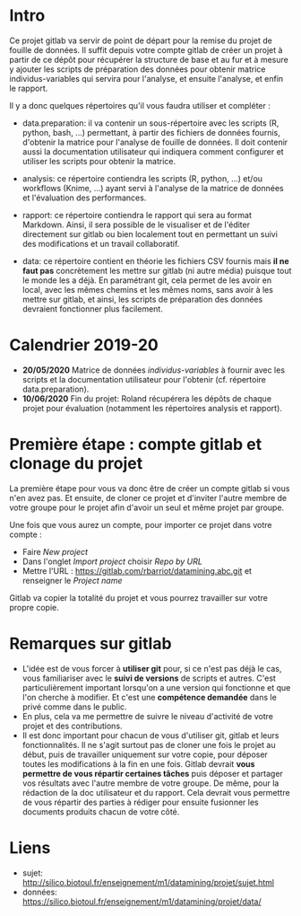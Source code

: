 # Intro

Ce projet gitlab va servir de point de départ pour la remise du projet de fouille de données. Il suffit depuis votre compte gitlab de créer un projet à partir de ce dépôt pour récupérer la structure de base et au fur et à mesure y ajouter les scripts de préparation des données pour obtenir matrice individus-variables qui servira pour l'analyse, et ensuite l'analyse, et enfin le rapport.


Il y a donc quelques répertoires qu'il vous faudra utiliser et compléter :

- data.preparation: il va contenir un sous-répertoire avec les scripts (R, python, bash, ...) permettant, à partir des fichiers de données fournis, d'obtenir la matrice pour l'analyse de fouille de données. Il doit contenir aussi la documentation utilisateur qui indiquera comment configurer et utiliser les scripts pour obtenir la matrice.

- analysis: ce répertoire contiendra les scripts (R, python, ...) et/ou workflows (Knime, ...) ayant servi à l'analyse de la matrice de données et l'évaluation des performances.

- rapport: ce répertoire contiendra le rapport qui sera au format Markdown. Ainsi, il sera possible de le visualiser et de l'éditer directement sur gitlab ou bien localement tout en permettant un suivi des modifications et un travail collaboratif.

- data: ce répertoire contient en théorie les fichiers CSV fournis mais **il ne faut pas** concrètement les mettre sur gitlab (ni autre média) puisque tout le monde les a déjà. En paramétrant git, cela permet de les avoir en local, avec les mêmes chemins et les mêmes noms, sans avoir à les mettre sur gitlab, et ainsi, les scripts de préparation des données devraient fonctionner plus facilement.


# Calendrier 2019-20

- **20/05/2020** Matrice de données *individus-variables* à fournir avec les scripts et la documentation utilisateur pour l'obtenir (cf. répertoire data.preparation).
- **10/06/2020** Fin du projet: Roland récupérera les dépôts de chaque projet pour évaluation (notamment les répertoires analysis et rapport).

# Première étape : compte gitlab et clonage du projet

La première étape pour vous va donc être de créer un compte gitlab si vous n'en avez pas. Et ensuite, de cloner ce projet et d'inviter l'autre membre de votre groupe pour le projet afin d'avoir un seul et même projet par groupe.

Une fois que vous aurez un compte, pour importer ce projet dans votre compte :

- Faire *New project*
- Dans l'onglet *Import project* choisir *Repo by URL*
- Mettre l'URL : https://gitlab.com/rbarriot/datamining.abc.git et renseigner le *Project name*

Gitlab va copier la totalité du projet et vous pourrez travailler sur votre propre copie.

# Remarques sur gitlab

- L'idée est de vous forcer à **utiliser git** pour, si ce n'est pas déjà le cas, vous familiariser avec le **suivi de versions** de scripts et autres. C'est particulièrement important lorsqu'on a une version qui fonctionne et que l'on cherche à modifier. Et c'est une **compétence demandée** dans le privé comme dans le public.
- En plus, cela va me permettre de suivre le niveau d'activité de votre projet et des contributions.
- Il est donc important pour chacun de vous d'utiliser git, gitlab et leurs fonctionnalités. Il ne s'agit surtout pas de cloner une fois le projet au début, puis de travailler uniquement sur votre copie, pour déposer toutes les modifications à la fin en une fois. Gitlab devrait **vous permettre de vous répartir certaines tâches** puis déposer et partager vos résultats avec l'autre membre de votre groupe. De même, pour la rédaction de la doc utilisateur et du rapport. Cela devrait vous permettre de vous répartir des parties à rédiger pour ensuite fusionner les documents produits chacun de votre côté.

# Liens

- sujet: http://silico.biotoul.fr/enseignement/m1/datamining/projet/sujet.html
- données: https://silico.biotoul.fr/enseignement/m1/datamining/projet/data/

